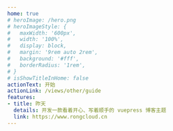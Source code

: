 ```yaml
---
home: true
# heroImage: /hero.png
# heroImageStyle: {
#   maxWidth: '600px',
#   width: '100%',
#   display: block,
#   margin: '9rem auto 2rem',
#   background: '#fff',
#   borderRadius: '1rem',
# }
# isShowTitleInHome: false
actionText: 开始 
actionLink: /views/other/guide
features:
- title: 昨天
  details: 开发一款看着开心、写着顺手的 vuepress 博客主题
  link: https://www.rongcloud.cn
---
```

